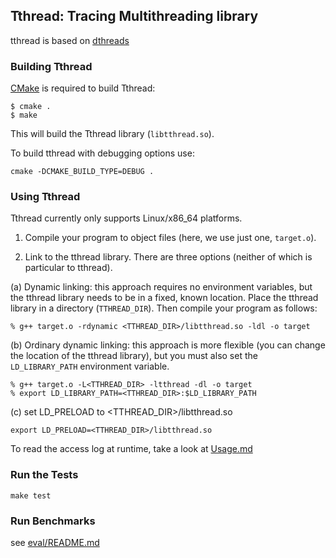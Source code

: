 Tthread: Tracing Multithreading library
----------------------------------------

tthread is based on [dthreads](https://github.com/emeryberger/dthreads)

### Building Tthread ###

[CMake](http://www.cmake.org/) is required to build Tthread:

```
$ cmake .
$ make
```

This will build the Tthread library (`libtthread.so`).

To build tthread with debugging options use:

```
cmake -DCMAKE_BUILD_TYPE=DEBUG .
```

### Using Tthread ###

Tthread currently only supports Linux/x86\_64 platforms.

1. Compile your program to object files (here, we use just one, `target.o`).

2. Link to the tthread library. There are three options (neither of which
   is particular to tthread).

  (a) Dynamic linking: this approach requires no environment variables,
      but the tthread library needs to be in a fixed, known location.
      Place the tthread library in a directory (`TTHREAD_DIR`).
      Then compile your program as follows:

```
% g++ target.o -rdynamic <TTHREAD_DIR>/libtthread.so -ldl -o target
```

  (b) Ordinary dynamic linking: this approach is more flexible (you can
      change the location of the tthread library), but you must also
      set the `LD_LIBRARY_PATH` environment variable.

```
% g++ target.o -L<TTHREAD_DIR> -ltthread -dl -o target
% export LD_LIBRARY_PATH=<TTHREAD_DIR>:$LD_LIBRARY_PATH
```

  (c) set LD_PRELOAD to <TTHREAD_DIR>/libtthread.so

```
export LD_PRELOAD=<TTHREAD_DIR>/libtthread.so
```

To read the access log at runtime, take a look at [Usage.md](Usage.md)

### Run the Tests ###

```
make test
```

### Run Benchmarks ###

see [eval/README.md](eval/README.md)
